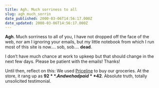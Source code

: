 ```yaml
---
title: Agh. Much sorriness to all
slug: agh_much_sorrin
date_published: 2000-03-06T14:56:17.000Z
date_updated: 2000-03-06T14:56:17.000Z
---
```


**Agh**. Much sorriness to all of you, I have not dropped off the face of the web, nor am I ignoring your emails, but my little notebook from which I run most of this site is now…. sob, sob…. **dead**.

I don’t have much chance at work to upkeep but that should change in the next few days. Please be patient with the emails! Thanks!

Until then, reflect on this: We used [Priceline](http://www.priceline.com) to buy our groceries. At the store, it rang up as **$92**. And we had paid **$42**. Absolute truth, totally unsolicited testimonial.
